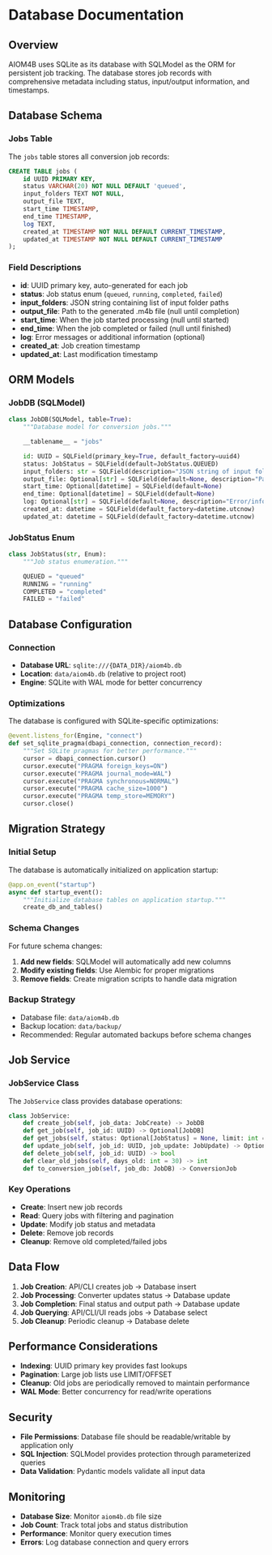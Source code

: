 # Database Documentation

## Overview

AIOM4B uses SQLite as its database with SQLModel as the ORM for persistent job tracking. The database stores job records with comprehensive metadata including status, input/output information, and timestamps.

## Database Schema

### Jobs Table

The `jobs` table stores all conversion job records:

```sql
CREATE TABLE jobs (
    id UUID PRIMARY KEY,
    status VARCHAR(20) NOT NULL DEFAULT 'queued',
    input_folders TEXT NOT NULL,
    output_file TEXT,
    start_time TIMESTAMP,
    end_time TIMESTAMP,
    log TEXT,
    created_at TIMESTAMP NOT NULL DEFAULT CURRENT_TIMESTAMP,
    updated_at TIMESTAMP NOT NULL DEFAULT CURRENT_TIMESTAMP
);
```

### Field Descriptions

- **id**: UUID primary key, auto-generated for each job
- **status**: Job status enum (`queued`, `running`, `completed`, `failed`)
- **input_folders**: JSON string containing list of input folder paths
- **output_file**: Path to the generated .m4b file (null until completion)
- **start_time**: When the job started processing (null until started)
- **end_time**: When the job completed or failed (null until finished)
- **log**: Error messages or additional information (optional)
- **created_at**: Job creation timestamp
- **updated_at**: Last modification timestamp

## ORM Models

### JobDB (SQLModel)

```python
class JobDB(SQLModel, table=True):
    """Database model for conversion jobs."""

    __tablename__ = "jobs"

    id: UUID = SQLField(primary_key=True, default_factory=uuid4)
    status: JobStatus = SQLField(default=JobStatus.QUEUED)
    input_folders: str = SQLField(description="JSON string of input folders")
    output_file: Optional[str] = SQLField(default=None, description="Path to generated .m4b")
    start_time: Optional[datetime] = SQLField(default=None)
    end_time: Optional[datetime] = SQLField(default=None)
    log: Optional[str] = SQLField(default=None, description="Error/info messages")
    created_at: datetime = SQLField(default_factory=datetime.utcnow)
    updated_at: datetime = SQLField(default_factory=datetime.utcnow)
```

### JobStatus Enum

```python
class JobStatus(str, Enum):
    """Job status enumeration."""

    QUEUED = "queued"
    RUNNING = "running"
    COMPLETED = "completed"
    FAILED = "failed"
```

## Database Configuration

### Connection

- **Database URL**: `sqlite:///{DATA_DIR}/aiom4b.db`
- **Location**: `data/aiom4b.db` (relative to project root)
- **Engine**: SQLite with WAL mode for better concurrency

### Optimizations

The database is configured with SQLite-specific optimizations:

```python
@event.listens_for(Engine, "connect")
def set_sqlite_pragma(dbapi_connection, connection_record):
    """Set SQLite pragmas for better performance."""
    cursor = dbapi_connection.cursor()
    cursor.execute("PRAGMA foreign_keys=ON")
    cursor.execute("PRAGMA journal_mode=WAL")
    cursor.execute("PRAGMA synchronous=NORMAL")
    cursor.execute("PRAGMA cache_size=1000")
    cursor.execute("PRAGMA temp_store=MEMORY")
    cursor.close()
```

## Migration Strategy

### Initial Setup

The database is automatically initialized on application startup:

```python
@app.on_event("startup")
async def startup_event():
    """Initialize database tables on application startup."""
    create_db_and_tables()
```

### Schema Changes

For future schema changes:

1. **Add new fields**: SQLModel will automatically add new columns
2. **Modify existing fields**: Use Alembic for proper migrations
3. **Remove fields**: Create migration scripts to handle data migration

### Backup Strategy

- Database file: `data/aiom4b.db`
- Backup location: `data/backup/`
- Recommended: Regular automated backups before schema changes

## Job Service

### JobService Class

The `JobService` class provides database operations:

```python
class JobService:
    def create_job(self, job_data: JobCreate) -> JobDB
    def get_job(self, job_id: UUID) -> Optional[JobDB]
    def get_jobs(self, status: Optional[JobStatus] = None, limit: int = 50, offset: int = 0) -> List[JobDB]
    def update_job(self, job_id: UUID, job_update: JobUpdate) -> Optional[JobDB]
    def delete_job(self, job_id: UUID) -> bool
    def clear_old_jobs(self, days_old: int = 30) -> int
    def to_conversion_job(self, job_db: JobDB) -> ConversionJob
```

### Key Operations

- **Create**: Insert new job records
- **Read**: Query jobs with filtering and pagination
- **Update**: Modify job status and metadata
- **Delete**: Remove job records
- **Cleanup**: Remove old completed/failed jobs

## Data Flow

1. **Job Creation**: API/CLI creates job → Database insert
2. **Job Processing**: Converter updates status → Database update
3. **Job Completion**: Final status and output path → Database update
4. **Job Querying**: API/CLI/UI reads jobs → Database select
5. **Job Cleanup**: Periodic cleanup → Database delete

## Performance Considerations

- **Indexing**: UUID primary key provides fast lookups
- **Pagination**: Large job lists use LIMIT/OFFSET
- **Cleanup**: Old jobs are periodically removed to maintain performance
- **WAL Mode**: Better concurrency for read/write operations

## Security

- **File Permissions**: Database file should be readable/writable by application only
- **SQL Injection**: SQLModel provides protection through parameterized queries
- **Data Validation**: Pydantic models validate all input data

## Monitoring

- **Database Size**: Monitor `aiom4b.db` file size
- **Job Count**: Track total jobs and status distribution
- **Performance**: Monitor query execution times
- **Errors**: Log database connection and query errors
